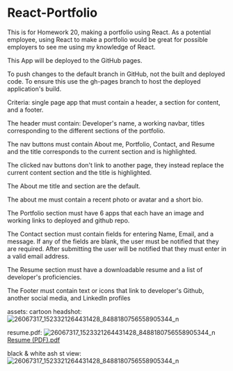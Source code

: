 # React-Portfolio
This is for Homework 20, making a portfolio using React. As a potential employee, using React to make a portfolio would be great for possible employers to see me using my knowledge of React.

This App will be deployed to the GitHub pages. 

To push changes to the default branch in GitHub, not the built and deployed code. To ensure this use the gh-pages branch to host the deployed application's build.

Criteria:
single page app that must contain a header, a section for content, and a footer.

The header must contain: Developer's name, a working navbar, titles corresponding to the different sections of the portfolio.

The nav buttons must contain About me, Portfolio, Contact, and Resume and the title corresponds to the current section and is highlighted.

The clicked nav buttons don't link to another page, they instead replace the current content section and the title is highlighted.

The About me title and section are the default.

The about me must contain a recent photo or avatar and a short bio.

The Portfolio section must have 6 apps that each have an image and working links to deployed and github repo.

The Contact section must contain fields for entering Name, Email, and a message. If any of the fields are blank, the user must be notified that they are required. After submitting the user will be notified that they must enter in a valid email address.

The Resume section must have a downloadable resume and a list of developer's proficiencies.

The Footer must contain text or icons that link to developer's Github, another social media, and LinkedIn profiles

assets:
cartoon headshot: ![26067317_1523321264431428_8488180756558905344_n](https://user-images.githubusercontent.com/81771873/137387815-98a00aed-4296-4d4b-bda3-ffabf313c307.jpg)

resume.pdf: ![26067317_1523321264431428_8488180756558905344_n](https://user-images.githubusercontent.com/81771873/137387815-98a00aed-4296-4d4b-bda3-ffabf313c307.jpg)
[Resume (PDF).pdf](https://github.com/Erik-jpg/erik-stone-react-portfolio/files/7349077/Resume.PDF.pdf)

black & white ash st view:
![26067317_1523321264431428_8488180756558905344_n](https://user-images.githubusercontent.com/81771873/137387815-98a00aed-4296-4d4b-bda3-ffabf313c307.jpg)